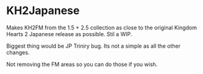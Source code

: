 # KH2Japanese

Makes KH2FM from the 1.5 + 2.5 collection as close to the original Kingdom Hearts 2 Japanese release as possible. Stil a WIP. 

Biggest thing would be JP Triniry bug. Its not a simple as all the other changes.

Not removing the FM areas so you can do those if you wish.
